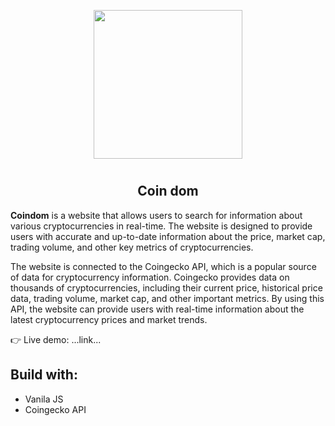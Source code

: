 <p align="center">
<img style="align: center; padding-left: 10px; padding-right: 10px; padding-bottom: 10px;" width="238px" height="238px" src="https://user-images.githubusercontent.com/105128267/220607693-29987a1c-8f0d-4835-9bfe-3b5c9f326b17.png" />
</p>

<h2 align="center">Coin dom</h2>

<b>Coindom</b> is a website that allows users to search for information about various cryptocurrencies in real-time. The website is designed to provide users with accurate and up-to-date information about the price, market cap, trading volume, and other key metrics of cryptocurrencies.

The website is connected to the Coingecko API, which is a popular source of data for cryptocurrency information. Coingecko provides data on thousands of cryptocurrencies, including their current price, historical price data, trading volume, market cap, and other important metrics. By using this API, the website can provide users with real-time information about the latest cryptocurrency prices and market trends.

👉 Live demo: ...link...

<h2>Build with:</h2>

- Vanila JS
- Coingecko API
